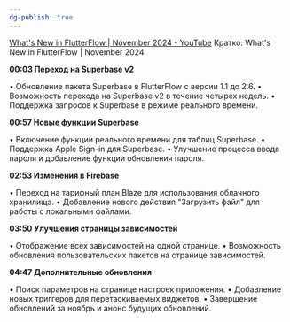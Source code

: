 ```yaml
---
dg-publish: true
---
```

[What's New in FlutterFlow | November 2024 - YouTube](https://www.youtube.com/watch?v=GARWU98CNks)
Кратко:
What's New in FlutterFlow | November 2024

**00:03 Переход на Superbase v2**

• Обновление пакета Superbase в FlutterFlow с версии 1.1 до 2.6.
• Возможность перехода на Superbase v2 в течение четырех недель.
• Поддержка запросов к Superbase в режиме реального времени.

**00:57 Новые функции Superbase**

• Включение функции реального времени для таблиц Superbase.
• Поддержка Apple Sign-in для Superbase.
• Улучшение процесса ввода пароля и добавление функции обновления пароля.

**02:53 Изменения в Firebase**

• Переход на тарифный план Blaze для использования облачного хранилища.
• Добавление нового действия "Загрузить файл" для работы с локальными файлами.

**03:50 Улучшения страницы зависимостей**

• Отображение всех зависимостей на одной странице.
• Возможность обновления пользовательских пакетов на странице зависимостей.

**04:47 Дополнительные обновления**

• Поиск параметров на странице настроек приложения.
• Добавление новых триггеров для перетаскиваемых виджетов.
• Завершение обновлений за ноябрь и анонс будущих обновлений.

